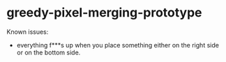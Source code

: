 # greedy-pixel-merging-prototype
Known issues:
 - everything f***s up when you place something either on the right side or on the bottom side.
